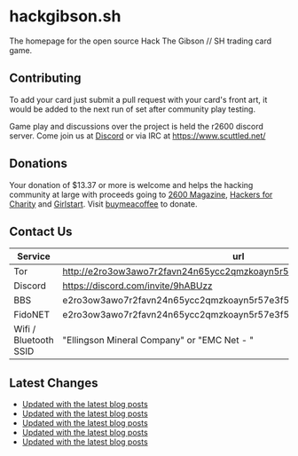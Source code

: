 # hackgibson.sh
The homepage for the open source Hack The Gibson // SH trading card game.


## Contributing

To add your card just submit a pull request with your card's front art, it would be added to the next run of set after community play testing.

Game play and discussions over the project is held the r2600 discord server. Come join us at [Discord](https://discord.com/invite/9hABUzz) or via IRC at https://www.scuttled.net/


## Donations

Your donation of $13.37 or more is welcome and helps the hacking community at large with proceeds going to [2600 Magazine](https://2600.com/), [Hackers for Charity](https://hackersforcharity.org) and [Girlstart](https://girlstart.org).  Visit [buymeacoffee](https://www.buymeacoffee.com/hackgibson.sh) to donate.


## Contact Us

Service | url
-|-
Tor | http://e2ro3ow3awo7r2favn24n65ycc2qmzkoayn5r57e3f56nvjwdcgg32ad.onion
Discord | https://discord.com/invite/9hABUzz
BBS | e2ro3ow3awo7r2favn24n65ycc2qmzkoayn5r57e3f56nvjwdcgg32ad.onion:23
FidoNET | e2ro3ow3awo7r2favn24n65ycc2qmzkoayn5r57e3f56nvjwdcgg32ad.onion:24554
Wifi / Bluetooth SSID | "Ellingson Mineral Company" or "EMC Net - <fidonet address>"

## Latest Changes
<!-- BLOG-POST-LIST:START -->
- [Updated with the latest blog posts](https://github.com/DFW2600/hackgibson.sh/commit/eaf1f97b66786bec41684faabcdb3f64f1c1c9e8)
- [Updated with the latest blog posts](https://github.com/DFW2600/hackgibson.sh/commit/16fdc57b2d3890209c3f398f5b7b6d50f2169f53)
- [Updated with the latest blog posts](https://github.com/DFW2600/hackgibson.sh/commit/53ddb0dc253f8eb545e8f98cf07bbe81b16270dc)
- [Updated with the latest blog posts](https://github.com/DFW2600/hackgibson.sh/commit/cf886d77230cfde907fe7f6dbda157e48c498122)
- [Updated with the latest blog posts](https://github.com/DFW2600/hackgibson.sh/commit/9848d2b5a15a20a4e2228dd5300e539f816d2a39)
<!-- BLOG-POST-LIST:END -->
